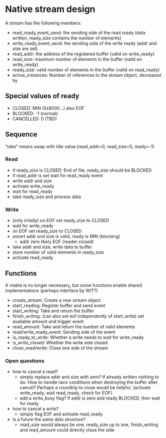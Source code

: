 # Native stream design

A stream has the following members: 

 - read_ready_event_send: the sending side of the read ready (data written, ready_size contains the number of elements)
 - write_ready_event_send: the sending side of the write ready (addr and size are set)
 - read_addr: the address of the registered buffer (valid on write_ready)
 - read_size: maximum number of elements in the buffer (valid on write_ready)
 - ready_size: valid number of elements in the buffer (valid on read_ready)
 - active_instances: Number of references to the stream object, decreased by 

## Special values of ready

 - CLOSED: MIN (0x8000…) also EOF
 - BLOCKED: -1 (normal)
 - CANCELLED: 0 (TBD)

## Sequence

"take" means swap with idle value (read_addr=0, read_size=0, ready=-1)

### Read

 - if ready_size is CLOSED: End of file, ready_size should be BLOCKED
 - if read_addr is set wait for read_ready event
 - write addr and size
 - activate write_ready
 - wait for read_ready
 - take ready_size and process data

### Write

 - (only initally) on EOF set ready_size to CLOSED
 - wait for write_ready
 - on EOF set ready_size to CLOSED
 - assert addr and size is valid, ready is MIN (blocking)
    - addr zero likely EOF (reader closed)
 - take addr and size, write data to buffer
 - store number of valid elements in ready_size
 - activate read_ready

## Functions

A vtable is no longer necessary, but some functions enable shared implementations (perhaps interface by WIT?)

 - create_stream: Create a new stream object
 - start_reading: Register buffer and send event
 - start_writing: Take and return the buffer
 - finish_writing: (can also set eof independently of start_write) set available
   amount and trigger event
 - read_amount: Take and return the number of valid elements
 - read/write_ready_event: Sending side of the event
 - is_ready_to_write: Whether a write needs to wait for write_ready
 - is_write_closed: Whether the write side closed
 - close_read/write: Close one side of the stream

### Open questions

 - how to cancel a read?
   - simply replace addr and size with zero? 
     If already written nothing to do. How to handle race conditions when
     destroying the buffer after cancel? Perhaps a roundtrip to close 
     would be helpful. (activate write_ready, wait read_ready, check for EOF)
   - add a write_busy flag? If addr is zero and ready BLOCKED, then wait for
     ready
 - how to cancel a write?
   - simply flag EOF and activate read_ready
 - Is a future the same data structure?
   - read_size would always be one, ready_size up to one, 
     finish_writing and read_amount could directly close the side
